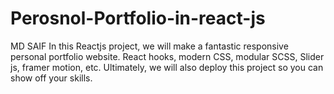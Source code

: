 # Perosnol-Portfolio-in-react-js
MD SAIF
In this Reactjs project, we will make a fantastic responsive personal portfolio website. React hooks, modern CSS, modular SCSS, Slider js, 
framer motion, etc. Ultimately, we will also deploy this project so you can show off your skills.


